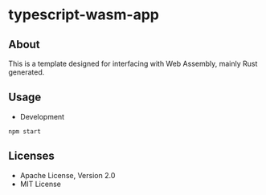# typescript-wasm-app

## About  
 This is a template designed for interfacing with Web Assembly, mainly Rust generated.

## Usage
* Development
```
npm start
```

## Licenses
* Apache License, Version 2.0
* MIT License